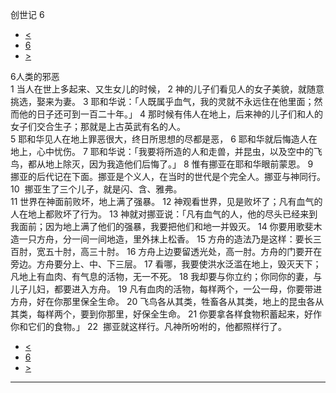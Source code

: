 ﻿





 创世记 6




* [<](bible/GEN05.md)
* [6](bible/GEN.md)
* [>](bible/GEN07.md)



 
6人类的邪恶  
1 当人在世上多起来、又生女儿的时候， 
2 神的儿子们看见人的女子美貌，就随意挑选，娶来为妻。 
3 耶和华说：「人既属乎血气，我的灵就不永远住在他里面；然而他的日子还可到一百二十年。」 
4 那时候有伟人在地上，后来神的儿子们和人的女子们交合生子；那就是上古英武有名的人。  
5 耶和华见人在地上罪恶很大，终日所思想的尽都是恶， 
6 耶和华就后悔造人在地上，心中忧伤。 
7 耶和华说：「我要将所造的人和走兽，并昆虫，以及空中的飞鸟，都从地上除灭，因为我造他们后悔了。」 
8 惟有挪亚在耶和华眼前蒙恩。
9  挪亚的后代记在下面。挪亚是个义人，在当时的世代是个完全人。挪亚与神同行。 
10  挪亚生了三个儿子，就是闪、含、雅弗。  
11 世界在神面前败坏，地上满了强暴。 
12 神观看世界，见是败坏了；凡有血气的人在地上都败坏了行为。 
13 神就对挪亚说：「凡有血气的人，他的尽头已经来到我面前；因为地上满了他们的强暴，我要把他们和地一并毁灭。 
14 你要用歌斐木造一只方舟，分一间一间地造，里外抹上松香。 
15 方舟的造法乃是这样：要长三百肘，宽五十肘，高三十肘。 
16 方舟上边要留透光处，高一肘。方舟的门要开在旁边。方舟要分上、中、下三层。 
17 看哪，我要使洪水泛滥在地上，毁灭天下；凡地上有血肉、有气息的活物，无一不死。 
18 我却要与你立约；你同你的妻，与儿子儿妇，都要进入方舟。 
19 凡有血肉的活物，每样两个，一公一母，你要带进方舟，好在你那里保全生命。 
20 飞鸟各从其类，牲畜各从其类，地上的昆虫各从其类，每样两个，要到你那里，好保全生命。 
21 你要拿各样食物积蓄起来，好作你和它们的食物。」 
22  挪亚就这样行。凡神所吩咐的，他都照样行了。 
* [<](bible/GEN05.md)
* [6](bible/GEN.md)
* [>](bible/GEN07.md)





---









